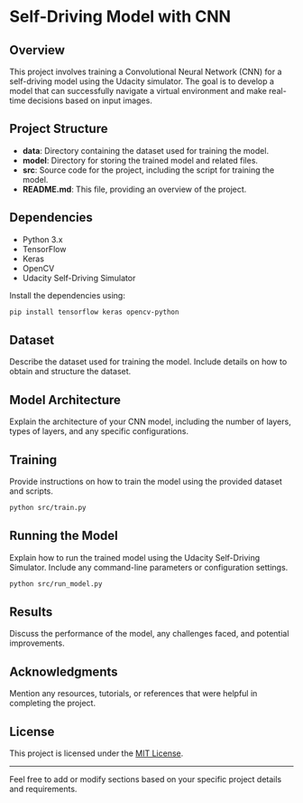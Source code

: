# Self-Driving Model with CNN

## Overview

This project involves training a Convolutional Neural Network (CNN) for a self-driving model using the Udacity simulator. The goal is to develop a model that can successfully navigate a virtual environment and make real-time decisions based on input images.

## Project Structure

- **data**: Directory containing the dataset used for training the model.
- **model**: Directory for storing the trained model and related files.
- **src**: Source code for the project, including the script for training the model.
- **README.md**: This file, providing an overview of the project.

## Dependencies

- Python 3.x
- TensorFlow
- Keras
- OpenCV
- Udacity Self-Driving Simulator

Install the dependencies using:

```bash
pip install tensorflow keras opencv-python
```

## Dataset

Describe the dataset used for training the model. Include details on how to obtain and structure the dataset.

## Model Architecture

Explain the architecture of your CNN model, including the number of layers, types of layers, and any specific configurations.

## Training

Provide instructions on how to train the model using the provided dataset and scripts.

```bash
python src/train.py
```

## Running the Model

Explain how to run the trained model using the Udacity Self-Driving Simulator. Include any command-line parameters or configuration settings.

```bash
python src/run_model.py
```

## Results

Discuss the performance of the model, any challenges faced, and potential improvements.

## Acknowledgments

Mention any resources, tutorials, or references that were helpful in completing the project.

## License

This project is licensed under the [MIT License](LICENSE).

---

Feel free to add or modify sections based on your specific project details and requirements.
